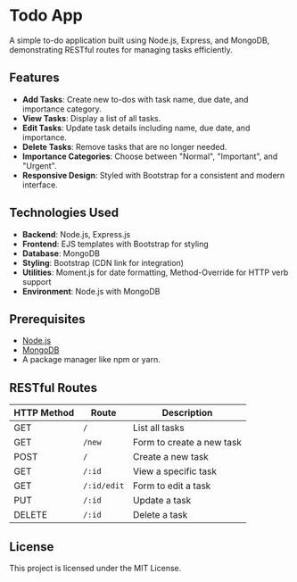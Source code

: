 # Todo App

A simple to-do application built using Node.js, Express, and MongoDB, demonstrating RESTful routes for managing tasks efficiently.

## Features

- **Add Tasks**: Create new to-dos with task name, due date, and importance category.
- **View Tasks**: Display a list of all tasks.
- **Edit Tasks**: Update task details including name, due date, and importance.
- **Delete Tasks**: Remove tasks that are no longer needed.
- **Importance Categories**: Choose between "Normal", "Important", and "Urgent".
- **Responsive Design**: Styled with Bootstrap for a consistent and modern interface.

## Technologies Used

- **Backend**: Node.js, Express.js
- **Frontend**: EJS templates with Bootstrap for styling
- **Database**: MongoDB
- **Styling**: Bootstrap (CDN link for integration)
- **Utilities**: Moment.js for date formatting, Method-Override for HTTP verb support
- **Environment**: Node.js with MongoDB

## Prerequisites

- [Node.js](https://nodejs.org/)
- [MongoDB](https://www.mongodb.com/)
- A package manager like npm or yarn.

## RESTful Routes

| HTTP Method | Route       | Description               |
| ----------- | ----------- | ------------------------- |
| GET         | `/`         | List all tasks            |
| GET         | `/new`      | Form to create a new task |
| POST        | `/`         | Create a new task         |
| GET         | `/:id`      | View a specific task      |
| GET         | `/:id/edit` | Form to edit a task       |
| PUT         | `/:id`      | Update a task             |
| DELETE      | `/:id`      | Delete a task             |

## License

This project is licensed under the MIT License.
